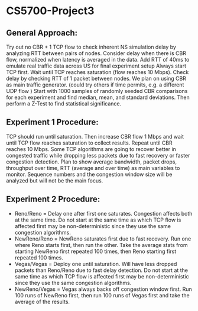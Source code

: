 # CS5700-Project3
## General Approach:
Try out no CBR + 1 TCP flow to check inherent NS simulation delay by analyzing RTT between pairs of nodes. Consider delay when there is CBR flow, normalized when latency is averaged in the data. Add RTT of 40ms to emulate real traffic data across US for final experiment setup
Always start TCP first. Wait until TCP reaches saturation (flow reaches 10 Mbps). Check delay by checking RTT of 1 packet between nodes. We plan on using CBR as main traffic generator. (could try others if time permits, e.g. a different UDP flow )
Start with 1000 samples of randomly seeded CBR comparisons for each experiment and find median, mean, and standard deviations. Then perform a Z-Test to find statistical significance.

## Experiment 1 Procedure: 
TCP should run until saturation. Then increase CBR flow 1 Mbps and wait until TCP flow reaches saturation to collect results. Repeat until CBR reaches 10 Mbps. 
Some TCP algorithms are going to recover better in congested traffic while dropping less packets due to fast recovery or faster congestion detection.
Plan to show average bandwidth, packet drops, throughput over time, RTT (average and over time) as main variables to monitor. Sequence numbers and the congestion window size will be analyzed but will not be the main focus.

## Experiment 2 Procedure: 
- Reno/Reno = Delay one after first one saturates. Congestion affects both at the same time. Do not start at the same time as which TCP flow is affected first may be non-deterministic since they use the same congestion algorithms.
- NewReno/Reno = NewReno saturates first due to fast recovery. Run one where Reno starts first, then run the other. Take the average stats from starting NewReno first repeated 100 times, then Reno starting first repeated 100 times.
- Vegas/Vegas = Deploy one until saturation. Will have less dropped packets than Reno/Reno due to fast delay detection. Do not start at the same time as which TCP flow is affected first may be non-deterministic since they use the same congestion algorithms.
- NewReno/Vegas = Vegas always backs off congestion window first. Run 100 runs of NewReno first, then run 100 runs of Vegas first and take the average of the results. 
